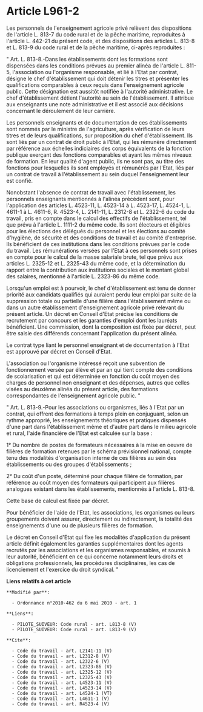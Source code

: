 # Article L961-2

Les personnels de l'enseignement agricole privé relèvent des dispositions de l'article L. 813-7 du code rural et de la pêche
maritime, reproduites à l'article L. 442-21 du présent code, et des dispositions des articles L. 813-8 et L. 813-9 du code
rural et de la pêche maritime, ci-après reproduites : 

" Art. L. 813-8.-Dans les établissements dont les formations sont dispensées dans les conditions prévues au premier alinéa de
l'article L. 811-5, l'association ou l'organisme responsable, et lié à l'Etat par contrat, désigne le chef d'établissement
qui doit détenir les titres et présenter les qualifications comparables à ceux requis dans l'enseignement agricole public.
Cette désignation est aussitôt notifiée à l'autorité administrative. Le chef d'établissement détient l'autorité au sein de
l'établissement. Il attribue aux enseignants une note administrative et il est associé aux décisions concernant le
déroulement de leur carrière. 

Les personnels enseignants et de documentation de ces établissements sont nommés par le ministre de l'agriculture, après
vérification de leurs titres et de leurs qualifications, sur proposition du chef d'établissement. Ils sont liés par un
contrat de droit public à l'Etat, qui les rémunère directement par référence aux échelles indiciaires des corps équivalents
de la fonction publique exerçant des fonctions comparables et ayant les mêmes niveaux de formation. En leur qualité d'agent
public, ils ne sont pas, au titre des fonctions pour lesquelles ils sont employés et rémunérés par l'Etat, liés par un
contrat de travail à l'établissement au sein duquel l'enseignement leur est confié. 

Nonobstant l'absence de contrat de travail avec l'établissement, les personnels enseignants mentionnés à l'alinéa précédent
sont, pour l'application des articles L. 4523-11, L. 4523-14 à L. 4523-17, L. 4524-1, L. 4611-1 à L. 4611-6, R. 4523-4, L.
2141-11, L. 2312-8 et L. 2322-6 du code du travail, pris en compte dans le calcul des effectifs de l'établissement, tel que
prévu à l'article L. 1111-2 du même code. Ils sont électeurs et éligibles pour les élections des délégués du personnel et les
élections au comité d'hygiène, de sécurité et des conditions de travail et au comité d'entreprise. Ils bénéficient de ces
institutions dans les conditions prévues par le code du travail. Les rémunérations versées par l'Etat à ces personnels sont
prises en compte pour le calcul de la masse salariale brute, tel que prévu aux articles L. 2325-12 et L. 2325-43 du même
code, et la détermination du rapport entre la contribution aux institutions sociales et le montant global des salaires,
mentionné à l'article L. 2323-86 du même code. 

Lorsqu'un emploi est à pourvoir, le chef d'établissement est tenu de donner priorité aux candidats qualifiés qui auraient
perdu leur emploi par suite de la suppression totale ou partielle d'une filière dans l'établissement même ou dans un autre
établissement d'enseignement agricole privé relevant du présent article. Un décret en Conseil d'Etat précise les conditions
de recrutement par concours et les garanties d'emploi dont les lauréats bénéficient. Une commission, dont la composition est
fixée par décret, peut être saisie des différends concernant l'application du présent alinéa. 

Le contrat type liant le personnel enseignant et de documentation à l'Etat est approuvé par décret en Conseil d'Etat. 

L'association ou l'organisme intéressé reçoit une subvention de fonctionnement versée par élève et par an qui tient compte
des conditions de scolarisation et qui est déterminée en fonction du coût moyen des charges de personnel non enseignant et
des dépenses, autres que celles visées au deuxième alinéa du présent article, des formations correspondantes de
l'enseignement agricole public. " 

" Art. L. 813-9.-Pour les associations ou organismes, liés à l'Etat par un contrat, qui offrent des formations à temps plein
en conjuguant, selon un rythme approprié, les enseignements théoriques et pratiques dispensés d'une part dans l'établissement
même et d'autre part dans le milieu agricole et rural, l'aide financière de l'Etat est calculée sur la base : 

1° Du nombre de postes de formateurs nécessaires à la mise en oeuvre de filières de formation retenues par le schéma
prévisionnel national, compte tenu des modalités d'organisation interne de ces filières au sein des établissements ou des
groupes d'établissements ; 

2° Du coût d'un poste, déterminé pour chaque filière de formation, par référence au coût moyen des formateurs qui participent
aux filières analogues existant dans les établissements, mentionnés à l'article L. 813-8. 

Cette base de calcul est fixée par décret. 

Pour bénéficier de l'aide de l'Etat, les associations, les organismes ou leurs groupements doivent assurer, directement ou
indirectement, la totalité des enseignements d'une ou de plusieurs filières de formation. 

Le décret en Conseil d'Etat qui fixe les modalités d'application du présent article définit également les garanties
supplémentaires dont les agents recrutés par les associations et les organismes responsables, et soumis à leur autorité,
bénéficient en ce qui concerne notamment leurs droits et obligations professionnels, les procédures disciplinaires, les cas
de licenciement et l'exercice du droit syndical. "

**Liens relatifs à cet article**

	**Modifié par**:

	  - Ordonnance n°2010-462 du 6 mai 2010 - art. 1

	**Liens**:

	  - PILOTE_SUIVEUR: Code rural - art. L813-8 (V)
	  - PILOTE_SUIVEUR: Code rural - art. L813-9 (V)

	**Cite**:

	  - Code du travail - art. L2141-11 (V)
	  - Code du travail - art. L2312-8 (V)
	  - Code du travail - art. L2322-6 (V)
	  - Code du travail - art. L2323-86 (V)
	  - Code du travail - art. L2325-12 (V)
	  - Code du travail - art. L2325-43 (V)
	  - Code du travail - art. L4523-11 (V)
	  - Code du travail - art. L4523-14 (V)
	  - Code du travail - art. L4524-1 (VT)
	  - Code du travail - art. L4611-1 (V)
	  - Code du travail - art. R4523-4 (V)
